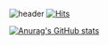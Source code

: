 ![header](https://capsule-render.vercel.app/api?type=wave&color=auto&height=300&section=header&text=Welcome%20to%20Yeonji&fontSize=90)
[![Hits](https://hits.seeyoufarm.com/api/count/incr/badge.svg?url=https://github.com/yeonjikimro)](https://hits.seeyoufarm.com)


[![Anurag's GitHub stats](https://github-readme-stats.vercel.app/api?username=yeonjikimro)](https://github.com/anuraghazra/github-readme-stats)                    